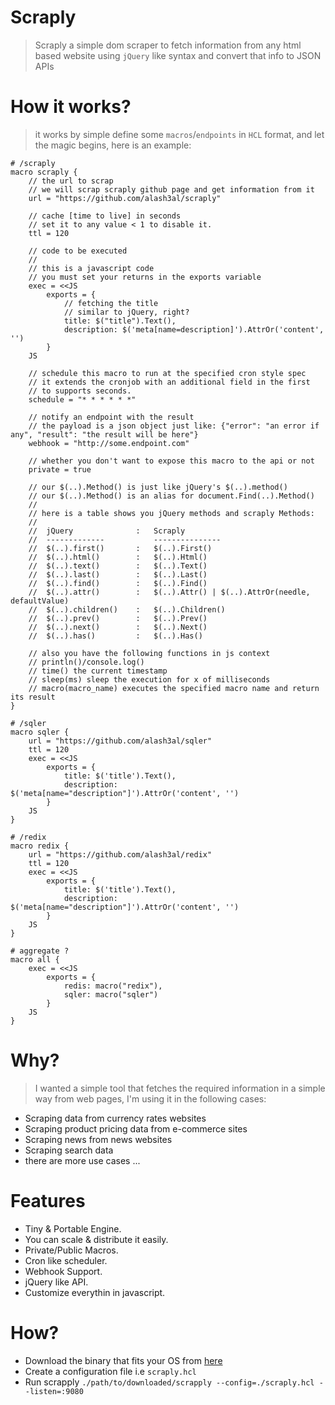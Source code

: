 Scraply
========
> Scraply a simple dom scraper to fetch information from any html based website using `jQuery` like syntax and convert that info to JSON APIs

How it works?
==============
> it works by simple define some `macros`/`endpoints` in `HCL` format, and let the magic begins, here is an example:
```hcl
# /scraply
macro scraply {
    // the url to scrap
    // we will scrap scraply github page and get information from it
    url = "https://github.com/alash3al/scraply"

    // cache [time to live] in seconds
    // set it to any value < 1 to disable it.
    ttl = 120

    // code to be executed
    //
    // this is a javascript code
    // you must set your returns in the exports variable
    exec = <<JS
        exports = {
            // fetching the title
            // similar to jQuery, right?
            title: $("title").Text(),
            description: $('meta[name=description]').AttrOr('content', '')
        }
    JS

    // schedule this macro to run at the specified cron style spec
    // it extends the cronjob with an additional field in the first
    // to supports seconds.
    schedule = "* * * * * *"

    // notify an endpoint with the result
    // the payload is a json object just like: {"error": "an error if any", "result": "the result will be here"}
    webhook = "http://some.endpoint.com"

    // whether you don't want to expose this macro to the api or not
    private = true

    // our $(..).Method() is just like jQuery's $(..).method()
    // our $(..).Method() is an alias for document.Find(..).Method()
    // 
    // here is a table shows you jQuery methods and scraply Methods:
    //
    //  jQuery              :   Scraply
    //  -------------           ---------------
    //  $(..).first()       :   $(..).First()
    //  $(..).html()        :   $(..).Html()
    //  $(..).text()        :   $(..).Text()
    //  $(..).last()        :   $(..).Last()
    //  $(..).find()        :   $(..).Find()
    //  $(..).attr()        :   $(..).Attr() | $(..).AttrOr(needle, defaultValue)
    //  $(..).children()    :   $(..).Children()
    //  $(..).prev()        :   $(..).Prev()
    //  $(..).next()        :   $(..).Next()
    //  $(..).has()         :   $(..).Has()

    // also you have the following functions in js context
    // println()/console.log()
    // time() the current timestamp
    // sleep(ms) sleep the execution for x of milliseconds
    // macro(macro_name) executes the specified macro name and return its result
}

# /sqler
macro sqler {
    url = "https://github.com/alash3al/sqler"
    ttl = 120
    exec = <<JS
        exports = {
            title: $('title').Text(),
            description: $('meta[name="description"]').AttrOr('content', '')
        }
    JS
}

# /redix
macro redix {
    url = "https://github.com/alash3al/redix"
    ttl = 120
    exec = <<JS
        exports = {
            title: $('title').Text(),
            description: $('meta[name="description"]').AttrOr('content', '')
        }
    JS
}

# aggregate ?
macro all {
    exec = <<JS
        exports = {
            redis: macro("redix"),
            sqler: macro("sqler")
        }
    JS
}
```

Why?
====
> I wanted a simple tool that fetches the required information in a simple way from web pages, I'm using it in the following cases:

- Scraping data from currency rates websites
- Scraping product pricing data from e-commerce sites
- Scraping news from news websites
- Scraping search data
- there are more use cases ...

Features
========
- Tiny & Portable Engine.
- You can scale & distribute it easily.
- Private/Public Macros.
- Cron like scheduler.
- Webhook Support.
- jQuery like API.
- Customize everythin in javascript.

How?
====
- Download the binary that fits your OS from [here](https://github.com/alash3al/scraply/releases)
- Create a configuration file i.e `scraply.hcl`
- Run scrapply `./path/to/downloaded/scrapply --config=./scraply.hcl --listen=:9080`
